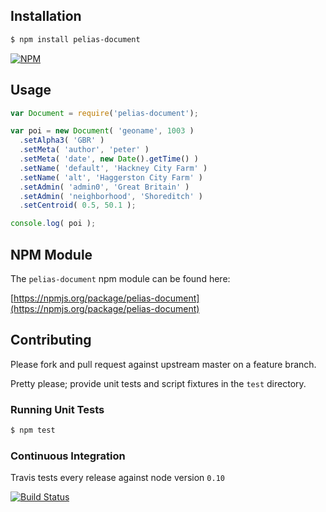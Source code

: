 ## Installation

```bash
$ npm install pelias-document
```

[![NPM](https://nodei.co/npm/pelias-document.png?downloads=true&stars=true)](https://nodei.co/npm/pelias-document)

## Usage

```javascript
var Document = require('pelias-document');

var poi = new Document( 'geoname', 1003 )
  .setAlpha3( 'GBR' )
  .setMeta( 'author', 'peter' )
  .setMeta( 'date', new Date().getTime() )
  .setName( 'default', 'Hackney City Farm' )
  .setName( 'alt', 'Haggerston City Farm' )
  .setAdmin( 'admin0', 'Great Britain' )
  .setAdmin( 'neighborhood', 'Shoreditch' )
  .setCentroid( 0.5, 50.1 );

console.log( poi );
```

## NPM Module

The `pelias-document` npm module can be found here:

[https://npmjs.org/package/pelias-document](https://npmjs.org/package/pelias-document)

## Contributing

Please fork and pull request against upstream master on a feature branch.

Pretty please; provide unit tests and script fixtures in the `test` directory.

### Running Unit Tests

```bash
$ npm test
```

### Continuous Integration

Travis tests every release against node version `0.10`

[![Build Status](https://travis-ci.org/pelias/document.png?branch=master)](https://travis-ci.org/pelias/document)